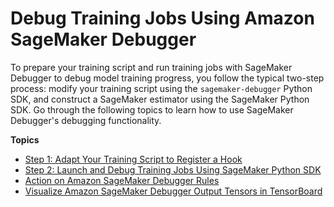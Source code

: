# Debug Training Jobs Using Amazon SageMaker Debugger<a name="debugger-debug-training-jobs"></a>

To prepare your training script and run training jobs with SageMaker Debugger to debug model training progress, you follow the typical two\-step process: modify your training script using the `sagemaker-debugger` Python SDK, and construct a SageMaker estimator using the SageMaker Python SDK\. Go through the following topics to learn how to use SageMaker Debugger's debugging functionality\.

**Topics**
+ [Step 1: Adapt Your Training Script to Register a Hook](debugger-modify-script.md)
+ [Step 2: Launch and Debug Training Jobs Using SageMaker Python SDK](debugger-configuration-for-debugging.md)
+ [Action on Amazon SageMaker Debugger Rules](debugger-action-on-rules.md)
+ [Visualize Amazon SageMaker Debugger Output Tensors in TensorBoard](debugger-enable-tensorboard-summaries.md)